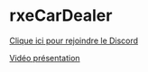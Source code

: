 # rxeCarDealer

[Clique ici pour rejoindre le Discord](https://discord.gg/5dev)

[Vidéo présentation](https://youtu.be/usWPk1gD1pE)
 
 
